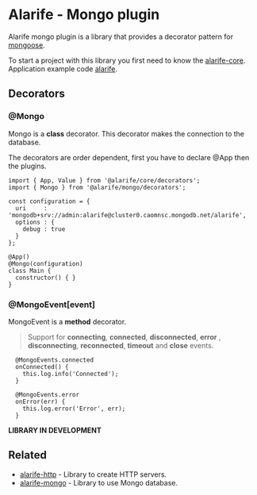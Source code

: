 # Alarife - Mongo plugin
Alarife mongo plugin is a library that provides a decorator pattern for [mongoose](https://www.npmjs.com/package/mongoose).

To start a project with this library you first need to know the [alarife-core](https://www.npmjs.com/package/@alarife/core).
Application example code [alarife](https://github.com/pepesoriagarcia99/alarife-example).

## Decorators
### @Mongo
Mongo is a **class** decorator.
This decorator makes the connection to the database.

The decorators are order dependent, first you have to declare @App then the plugins.

```JS
import { App, Value } from '@alarife/core/decorators';
import { Mongo } from '@alarife/mongo/decorators';

const configuration = {
  uri     : 'mongodb+srv://admin:alarife@cluster0.caomnsc.mongodb.net/alarife',
  options : {
    debug : true
  }
};

@App()
@Mongo(configuration)
class Main {
  constructor() { }
}
```


### @MongoEvent[event]
MongoEvent is a **method** decorator.

> Support for **connecting**, **connected**, **disconnected**, **error** , **disconnecting**, **reconnected**, **timeout** and **close** events.

```JS
  @MongoEvents.connected
  onConnected() {
    this.log.info('Connected');
  }

  @MongoEvents.error
  onError(err) {
    this.log.error('Error', err);
  }
```

**LIBRARY IN DEVELOPMENT**

## Related

- [alarife-http](https://www.npmjs.com/package/@alarife/http) - Library to create HTTP servers.
- [alarife-mongo](https://www.npmjs.com/package/@alarife/mongo) - Library to use Mongo database.
